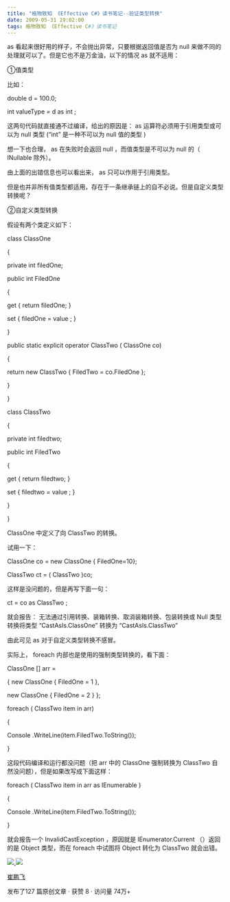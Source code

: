 ```yaml
---
title: "格物致知 《Effective C#》读书笔记--验证类型转换"
date: 2009-05-31 19:02:00
tags: 格物致知 《Effective C#》读书笔记
---
```

as  看起来很好用的样子，不会抛出异常，只要根据返回值是否为  null  来做不同的处理就可以了。但是它也不是万金油，以下的情况  as  就不适用：



①值类型



比如：



double  d = 100.0;

int  valueType = d  as  int  ;



这两句代码就直接通不过编译，给出的原因是：  as  运算符必须用于引用类型或可以为  null  类型  (“int”  是一种不可以为  null
值的类型  )



想一下也合理，  as  在失败时会返回  null  ，而值类型是不可以为  null  的（  INullable  除外）。



由上面的出错信息也可以看出来，  as  只可以作用于引用类型。



但是也并非所有值类型都适用，存在于一条继承链上的自不必说。但是自定义类型转换呢？



②自定义类型转换



假设有两个类定义如下：



class  ClassOne

{

private  int  filedOne;

public  int  FiledOne

{

get  {  return  filedOne; }

set  { filedOne =  value  ; }

}

public  static  explicit  operator  ClassTwo  (  ClassOne  co)

{

return  new  ClassTwo  { FiledTwo = co.FiledOne };

}

}

class  ClassTwo

{

private  int  filedtwo;

public  int  FiledTwo

{

get  {  return  filedtwo; }

set  { filedtwo =  value  ; }

}

}



ClassOne  中定义了向  ClassTwo  的转换。



试用一下：



ClassOne  co =  new  ClassOne  { FiledOne=10};

ClassTwo  ct = (  ClassTwo  )co;



这样是没问题的，但是再写下面一句：



ct = co  as  ClassTwo  ;



就会报告：  无法通过引用转换、装箱转换、取消装箱转换、包装转换或  Null  类型转换将类型  “CastAsIs.ClassOne”  转换为
“CastAsIs.ClassTwo”



由此可见  as  对于自定义类型转换不感冒。



实际上，  foreach  内部也是使用的强制类型转换的，看下面：



ClassOne  [] arr =

{  new  ClassOne  { FiledOne = 1 },

new  ClassOne  { FiledOne = 2 } };



foreach  (  ClassTwo  item  in  arr)

{

Console  .WriteLine(item.FiledTwo.ToString());

}



这段代码编译和运行都没问题（把  arr  中的  ClassOne  强制转换为  ClassTwo  自然没问题），但是如果改写成下面这样：



foreach  (  ClassTwo  item  in  arr  as  IEnumerable  )

{

Console  .WriteLine(item.FiledTwo.ToString());

}



就会报告一个  InvalidCastException  ，原因就是  IEnumerator.Current  （）返回的是  Object
类型，而在  foreach  中试图将  Object  转化为  ClassTwo  就会出错。





[ ![](https://profile.csdnimg.cn/5/2/5/3_cuipengfei1)
![](https://g.csdnimg.cn/static/user-reg-year/1x/11.png)
](https://blog.csdn.net/cuipengfei1)

[ 崔鹏飞 ](https://blog.csdn.net/cuipengfei1)

发布了127 篇原创文章  ·  获赞 8  ·  访问量 74万+
